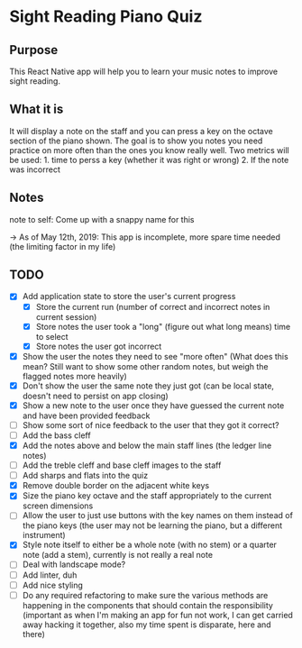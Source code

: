 # Sight Reading Piano Quiz

## Purpose
This React Native app will help you to learn your music notes to improve sight reading.


## What it is
It will display a note on the staff and you can press a key on the octave section of the piano shown. The goal is to show you notes you need practice on more often than the ones you know really well. Two metrics will be used: 1. time to perss a key (whether it was right or wrong) 2. If the note was incorrect

## Notes
note to self: Come up with a snappy name for this

-> As of May 12th, 2019: This app is incomplete, more spare time needed (the limiting factor in my life)

## TODO
- [x] Add application state to store the user's current progress
  - [x] Store the current run (number of correct and incorrect notes in current session)
  - [x] Store notes the user took a "long" (figure out what long means) time to select
  - [x] Store notes the user got incorrect
- [x] Show the user the notes they need to see "more often" (What does this mean? Still want to show some other random notes, but weigh the flagged notes more heavily)
- [x] Don't show the user the same note they just got (can be local state, doesn't need to persist on app closing)
- [x] Show a new note to the user once they have guessed the current note and have been provided feedback
- [ ] Show some sort of nice feedback to the user that they got it correct?
- [ ] Add the bass cleff
- [x] Add the notes above and below the main staff lines (the ledger line notes)
- [ ] Add the treble cleff and base cleff images to the staff
- [ ] Add sharps and flats into the quiz
- [x] Remove double border on the adjacent white keys
- [x] Size the piano key octave and the staff appropriately to the current screen dimensions
- [ ] Allow the user to just use buttons with the key names on them instead of the piano keys (the user may not be learning the piano, but a different instrument)
- [x] Style note itself to either be a whole note (with no stem) or a quarter note (add a stem), currently is not really a real note
- [ ] Deal with landscape mode?
- [ ] Add linter, duh
- [ ] Add nice styling
- [ ] Do any required refactoring to make sure the various methods are happening in the components that should contain the responsibility (important as when I'm making an app for fun not work, I can get carried away hacking it together, also my time spent is disparate, here and there)
